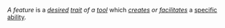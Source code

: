 *A feature* is a *[desired](https://github.com/gcassel/Modular-Organization-Terminology/blob/master/terms/goal.md) [trait](https://github.com/gcassel/Modular-Organization-Terminology/blob/master/terms/trait.md) of a [tool](https://github.com/gcassel/Modular-Organization-Terminology/blob/master/terms/tool.md)* which *[creates](https://github.com/gcassel/Modular-Organization-Terminology/blob/master/terms/create.md) or [facilitates](https://github.com/gcassel/Modular-Organization-Terminology/blob/master/terms/facilitate.md)* a [specific](https://github.com/gcassel/Modular-Organization-Terminology/blob/master/terms/specific.md) [ability](https://github.com/gcassel/Modular-Organization-Terminology/blob/master/terms/ability.md).
